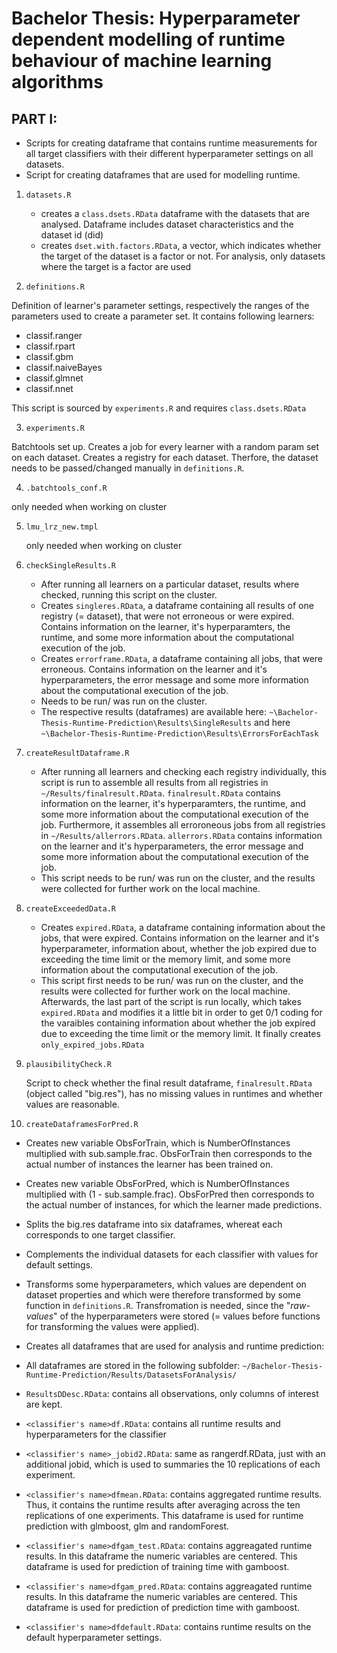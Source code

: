 # Bachelor Thesis: Hyperparameter dependent modelling of runtime behaviour of machine learning algorithms
## PART I: 

* Scripts for creating dataframe that contains runtime measurements for all target classifiers with their different hyperparameter settings on all datasets.
* Script for creating dataframes that are used for modelling runtime.


1. `datasets.R`
   
   * creates a `class.dsets.RData` dataframe with the datasets that are analysed. Dataframe includes dataset characteristics and the dataset id (did)
   * creates `dset.with.factors.RData`, a vector, which indicates whether the target of the dataset is a factor or not. For analysis, only datasets where the target is a factor are used

2. `definitions.R`

  Definition of learner's parameter settings, respectively the ranges of the parameters used to create a parameter set.
  It contains following learners:
  * classif.ranger
  * classif.rpart
  * classif.gbm
  * classif.naiveBayes
  * classif.glmnet
  * classif.nnet

  This script is sourced by `experiments.R` and requires `class.dsets.RData`


3. `experiments.R`

  Batchtools set up. Creates a job for every learner with a random param set on each dataset.
  Creates a registry for each dataset. Therfore, the dataset needs to be passed/changed manually in `definitions.R`.
  
4. `.batchtools_conf.R`

  only needed when working on  cluster
  

5. `lmu_lrz_new.tmpl`

   only needed when working on cluster

6. `checkSingleResults.R`

   * After running all learners on a particular dataset, results where checked, running this script on the cluster.
   * Creates `singleres.RData`, a dataframe containing all results of one registry (= dataset), that were not erroneous 
   or were expired. Contains information on the learner, it's hyperparamters, the runtime, and some more information 
   about the computational execution of the job.
   * Creates `errorframe.RData`, a dataframe containing all jobs, that were erroneous. Contains information on the learner and
   it's hyperparameters, the error message and some more information about the computational execution of the job.
   * Needs to be run/ was run on the cluster.
   * The respective results (dataframes) are available here: `~\Bachelor-Thesis-Runtime-Prediction\Results\SingleResults` and here
   `~\Bachelor-Thesis-Runtime-Prediction\Results\ErrorsForEachTask`

7. `createResultDataframe.R`

   * After running all learners and checking each registry individually, this script is run to assemble all results from all registries in  `~/Results/finalresult.RData`. `finalresult.RData` contains information on the learner, it's hyperparamters, the runtime, and some more information about the computational execution of the job. Furthermore, it assembles all erroroneous jobs from all registries in `~/Results/allerrors.RData`. `allerrors.RData` contains information on the learner and
   it's hyperparameters, the error message and some more information about the computational execution of the job.
   * This script needs to be run/ was run on the cluster, and the results were collected for further work on the local machine.

8. `createExceededData.R`

   * Creates `expired.RData`, a dataframe containing information about the jobs, that were expired. Contains information on the
   learner and it's hyperparameter, information about, whether the job expired due to exceeding the time limit or the
   memory limit, and some more information about the computational execution of the job.
   * This script first needs to be run/ was run on the cluster, and the results were collected for further work on the local machine.
   Afterwards, the last part of the script is run locally, which takes `expired.RData` and modifies it a little bit in order to get
   0/1 coding for the varaibles containing information about whether the job expired due to exceeding the time limit or the
   memory limit. It finally creates `only_expired_jobs.RData`

9. `plausibilityCheck.R`

   Script to check whether the final result dataframe, `finalresult.RData` (object called "big.res"), has no missing values in runtimes
   and whether values are reasonable.

10. `createDataframesForPred.R`

   * Creates new variable ObsForTrain, which is NumberOfInstances multiplied with sub.sample.frac. ObsForTrain then corresponds
   to the actual number of instances the learner has been trained on.
   * Creates new variable ObsForPred, which is NumberOfInstances multiplied with (1 - sub.sample.frac). ObsForPred then corresponds to the actual number of instances, for which the learner made predictions.
   * Splits the big.res dataframe into six dataframes, whereat each corresponds to one target classifier.  
   * Complements the individual datasets for each classifier with values for default settings.
   * Transforms some hyperparameters, which values are dependent on dataset properties and which were therefore transformed by some function in `definitions.R`. Transfromation is needed, since the "*raw-values*" of the hyperparameters were stored (= values before functions for transforming the values were applied).
   
   * Creates all dataframes that are used for analysis and runtime prediction:
   * All dataframes are stored in the following subfolder: `~/Bachelor-Thesis-Runtime-Prediction/Results/DatasetsForAnalysis/`
   * `ResultsDDesc.RData`: contains all observations, only columns of interest are kept.
   * `<classifier's name>df.RData`: contains all runtime results and hyperparameters for the classifier
   * `<classifier's name>_jobid2.RData`: same as rangerdf.RData, just with an additional jobid, which is used to summaries the 10 replications of each experiment.
   * `<classifier's name>dfmean.RData`: contains aggregated runtime results. Thus, it contains the runtime results after averaging across the ten replications of one experiments. This dataframe is used for runtime prediction with glmboost, glm and randomForest.
   * `<classifier's name>dfgam_test.RData`: contains aggreagated runtime results. In this dataframe the numeric variables are centered. This dataframe is used for prediction of training time with gamboost.
   * `<classifier's name>dfgam_pred.RData`: contains aggreagated runtime results. In this dataframe the numeric variables are centered. This dataframe is used for prediction of prediction time with gamboost.
   * `<classifier's name>dfdefault.RData`: contains runtime results on the default hyperparameter settings.

   
   


